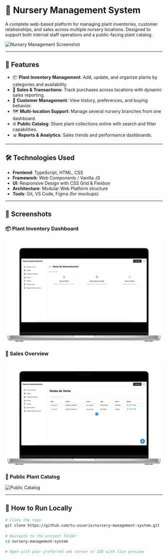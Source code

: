# 🌱 Nursery Management System

A complete web-based platform for managing plant inventories, customer relationships, and sales across multiple nursery locations. Designed to support both internal staff operations and a public-facing plant catalog.

![Nursery Management Screenshot](./assets/home.png)

---

## 🚀 Features

- 📦 **Plant Inventory Management**: Add, update, and organize plants by categories and availability.
- 🛒 **Sales & Transactions**: Track purchases across locations with dynamic sales reporting.
- 🧾 **Customer Management**: View history, preferences, and buying behavior.
- 🗺️ **Multi-location Support**: Manage several nursery branches from one dashboard.
- 🌐 **Public Catalog**: Share plant collections online with search and filter capabilities.
- 📊 **Reports & Analytics**: Sales trends and performance dashboards.

---

## 🛠️ Technologies Used

- **Frontend**: TypeScript, HTML, CSS
- **Framework**: Web Components / Vanilla JS
- **UI**: Responsive Design with CSS Grid & Flexbox
- **Architecture**: Modular Web Platform structure
- **Tools**: Git, VS Code, Figma (for mockups)

---

## 📸 Screenshots

### 📦 Plant Inventory Dashboard
![Inventory Dashboard](./assets/dashboard.png)

### 🛒 Sales Overview
![Sales Overview](./assets/sales.png)

### 🌱 Public Plant Catalog
![Public Catalog](./assets/catalog.png)


---

## 🧪 How to Run Locally

```bash
# Clone the repo
git clone https://github.com/tu-usuario/nursery-management-system.git

# Navigate to the project folder
cd nursery-management-system

# Open with your preferred web server or IDE with live preview
